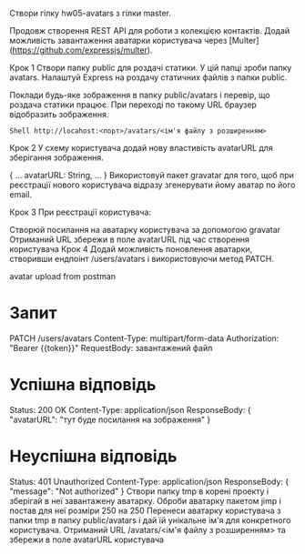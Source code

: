 Створи гілку hw05-avatars з гілки master.

Продовж створення REST API для роботи з колекцією контактів. Додай можливість завантаження аватарки користувача через [Multer] (https://github.com/expressjs/multer).

Крок 1
Створи папку public для роздачі статики. У цій папці зроби папку avatars. Налаштуй Express на роздачу статичних файлів з папки public.

Поклади будь-яке зображення в папку public/avatars і перевір, що роздача статики працює. При переході по такому URL браузер відобразить зображення.

`Shell http://locahost:<порт>/avatars/<ім'я файлу з розширенням> `

Крок 2
У схему користувача додай нову властивість avatarURL для зберігання зображення.

{
  ...
  avatarURL: String,
  ...
}
Використовуй пакет gravatar для того, щоб при реєстрації нового користувача відразу згенерувати йому аватар по його email.

Крок 3
При реєстрації користувача:

Створюй посилання на аватарку користувача за допомогою gravatar
Отриманий URL збережи в поле avatarURL під час створення користувача
Крок 4
Додай можливість поновлення аватарки, створивши ендпоінт /users/avatars і використовуючи метод PATCH.

avatar upload from postman
# Запит
PATCH /users/avatars
Content-Type: multipart/form-data
Authorization: "Bearer {{token}}"
RequestBody: завантажений файл

# Успішна відповідь
Status: 200 OK
Content-Type: application/json
ResponseBody: {
  "avatarURL": "тут буде посилання на зображення"
}

# Неуспішна відповідь
Status: 401 Unauthorized
Content-Type: application/json
ResponseBody: {
  "message": "Not authorized"
}
Створи папку tmp в корені проекту і зберігай в неї завантажену аватарку.
Оброби аватарку пакетом jimp і постав для неї розміри 250 на 250
Перенеси аватарку користувача з папки tmp в папку public/avatars і дай їй унікальне ім'я для конкретного користувача.
Отриманий URL /avatars/<ім'я файлу з розширенням> та збережи в поле avatarURL користувача